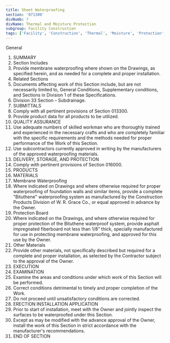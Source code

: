 ```yaml
---
title: Sheet Waterproofing
section: '071300'
divNumb: 7
divName: Thermal and Moisture Protection
subgroup: Facility Construction
tags: ['Facility', 'Construction', 'Thermal', 'Moisture', 'Protection', 'Sheet', 'Waterproofing']
---
```



General
   1. SUMMARY
   1. Section Includes
   1. Provide membrane waterproofing where shown on the Drawings, as specified herein, and as needed for a complete and proper installation.
   1. Related Sections
   1. Documents affecting work of this Section include, but are not necessarily limited to, General Conditions, Supplementary conditions, and Sections in Division 1 of these Specifications.
   1. Division 33 Section – Subdrainage.
   1. SUBMITTALS
   1. Comply with all pertinent provisions of Section 013300.
   1. Provide product data for all products to be utilized.
   1. QUALITY ASSURANCE
   1. Use adequate numbers of skilled workman who are thoroughly trained and experienced in the necessary crafts and who are completely familiar with the specific requirements and the methods needed for proper performance of the Work of this Section.
   1. Use subcontractors currently approved in writing by the manufacturers of the approved waterproofing materials.
   1. DELIVERY, STORAGE, AND PROTECTION
   1. Comply with pertinent provisions of Section 016000.
   1. PRODUCTS
   1. MATERIALS
   1. Membrane Waterproofing
   1. Where indicated on Drawings and where otherwise required for proper waterproofing of foundation walls and similar items, provide a complete "Bituthene" waterproofing system as manufactured by the Construction Products Division of W. R. Grace Co., or equal approved in advance by the Owner.
   1. Protection Board
   1. Where indicated on the Drawings, and where otherwise required for proper protection of the Bituthene waterproof system, provide asphalt impregnated fiberboard not less than 1/8" thick, specially manufactured for use in protecting membrane waterproofing, and approved for this use by the Owner.
   1. Other Materials
   1. Provide other materials, not specifically described but required for a complete and proper installation, as selected by the Contractor subject to the approval of the Owner.
   1. EXECUTION
   1. EXAMINATION
   1. Examine the areas and conditions under which work of this Section will be performed.
   1. Correct conditions detrimental to timely and proper completion of the Work.
   1. Do not proceed until unsatisfactory conditions are corrected.
   1. ERECTION INSTALLATION APPLICATION
   1. Prior to start of installation, meet with the Owner and jointly inspect the surfaces to be waterproofed under this Section.
   1. Except as may be modified with the advance approval of the Owner, install the work of this Section in strict accordance with the manufacturer's recommendations.
1. END OF SECTION


